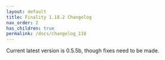 ```yaml
---
layout: default
title: Finality 1.18.2 Changelog
nav_order: 2
has_children: true
permalink: /docs/changelog_118
---
```

Current latest version is 0.5.5b, though fixes need to be made.